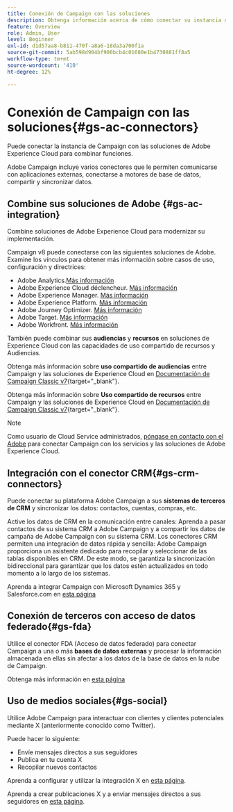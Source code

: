 ```yaml
---
title: Conexión de Campaign con las soluciones
description: Obtenga información acerca de cómo conectar su instancia de Adobe Campaign con soluciones de Experience Cloud.
feature: Overview
role: Admin, User
level: Beginner
exl-id: d1d57aa8-b811-470f-a8a6-18da3a700f1a
source-git-commit: 5ab598d904bf900bcb4c01680e1b4730881ff8a5
workflow-type: tm+mt
source-wordcount: '410'
ht-degree: 12%

---
```


# Conexión de Campaign con las soluciones{#gs-ac-connectors}

Puede conectar la instancia de Campaign con las soluciones de Adobe Experience Cloud para combinar funciones.

Adobe Campaign incluye varios conectores que le permiten comunicarse con aplicaciones externas, conectarse a motores de base de datos, compartir y sincronizar datos.

## Combine sus soluciones de Adobe {#gs-ac-integration}

Combine soluciones de Adobe Experience Cloud para modernizar su implementación.

Campaign v8 puede conectarse con las siguientes soluciones de Adobe. Examine los vínculos para obtener más información sobre casos de uso, configuración y directrices:

* Adobe Analytics.[Más información](../connect/ac-aa.md)
* Adobe Experience Cloud déclencheur. [Más información](../connect/ac-triggers.md)
* Adobe Experience Manager. [Más información](../connect/ac-aem.md)
* Adobe Experience Platform. [Más información](../connect/ac-aep.md)
* Adobe Journey Optimizer. [Más información](../connect/ac-ajo.md)
* Adobe Target. [Más información](../connect/ac-at.md)
* Adobe Workfront. [Más información](../connect/ac-workfront.md)

También puede combinar sus **audiencias** y **recursos** en soluciones de Experience Cloud con las capacidades de uso compartido de recursos y Audiencias.

Obtenga más información sobre **uso compartido de audiencias** entre Campaign y las soluciones de Experience Cloud en [Documentación de Campaign Classic v7](https://experienceleague.adobe.com/docs/campaign-classic/using/integrating-with-adobe-experience-cloud/audience-sharing/sharing-audiences-with-adobe-experience-cloud.html?lang=es#integrating-with-adobe-experience-cloud){target="_blank"}.

Obtenga más información sobre **Uso compartido de recursos** entre Campaign y las soluciones de Experience Cloud en [Documentación de Campaign Classic v7](https://experienceleague.adobe.com/docs/campaign-classic/using/integrating-with-adobe-experience-cloud/asset-sharing/sharing-assets-with-adobe-experience-cloud.html?lang=es#integrating-with-adobe-experience-cloud){target="_blank"}.

>[!NOTE]
>
>Como usuario de Cloud Service administrados, [póngase en contacto con el Adobe](../start/campaign-faq.md#support) para conectar Campaign con los servicios y las soluciones de Adobe Experience Cloud.


## Integración con el conector CRM{#gs-crm-connectors}

Puede conectar su plataforma Adobe Campaign a sus **sistemas de terceros de CRM** y sincronizar los datos: contactos, cuentas, compras, etc.

Active los datos de CRM en la comunicación entre canales: Aprenda a pasar contactos de su sistema CRM a Adobe Campaign y a compartir los datos de campaña de Adobe Campaign con su sistema CRM.
Los conectores CRM permiten una integración de datos rápida y sencilla: Adobe Campaign proporciona un asistente dedicado para recopilar y seleccionar de las tablas disponibles en CRM. De este modo, se garantiza la sincronización bidireccional para garantizar que los datos estén actualizados en todo momento a lo largo de los sistemas.

Aprenda a integrar Campaign con Microsoft Dynamics 365 y Salesforce.com en [esta página](crm.md)

## Conexión de terceros con acceso de datos federado{#gs-fda}

Utilice el conector FDA (Acceso de datos federado) para conectar Campaign a una o más **bases de datos externas** y procesar la información almacenada en ellas sin afectar a los datos de la base de datos en la nube de Campaign.

Obtenga más información en [esta página](fda.md)

## Uso de medios sociales{#gs-social}

Utilice Adobe Campaign para interactuar con clientes y clientes potenciales mediante X (anteriormente conocido como Twitter).

Puede hacer lo siguiente:

* Envíe mensajes directos a sus seguidores
* Publica en tu cuenta X
* Recopilar nuevos contactos

Aprenda a configurar y utilizar la integración X en [esta página](../connect/ac-tw.md).

Aprenda a crear publicaciones X y a enviar mensajes directos a sus seguidores en [esta página](../send/twitter.md).
